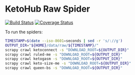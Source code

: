 # KetoHub Raw Spider

[![Build Status](https://travis-ci.org/mtlynch/ketohub_raw_spider.svg?branch=master)](https://travis-ci.org/mtlynch/ketohub_raw_spider)
[![Coverage Status](https://coveralls.io/repos/github/mtlynch/ketohub_raw_spider/badge.svg?branch=master)](https://coveralls.io/github/mtlynch/ketohub_raw_spider?branch=master)

To run the spiders:

```bash
TIMESTAMP=$(date --iso-8601=seconds | sed -r 's/://g')
OUTPUT_DIR="${HOME}/data/raw/${TIMESTAMP}/"
scrapy crawl ketoconnect -s "DOWNLOAD_ROOT=${OUTPUT_DIR}"
scrapy crawl ruled-me -s "DOWNLOAD_ROOT=${OUTPUT_DIR}"
scrapy crawl ketogasm -s "DOWNLOAD_ROOT=${OUTPUT_DIR}"
scrapy crawl keto-size-me -s "DOWNLOAD_ROOT=${OUTPUT_DIR}"
scrapy crawl queen-bs -s "DOWNLOAD_ROOT=${OUTPUT_DIR}"
```

